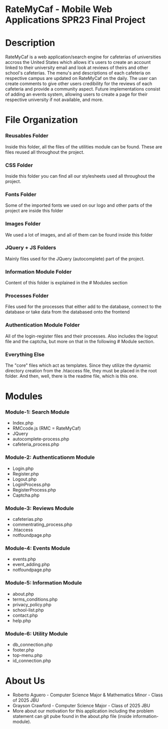 # RateMyCaf - Mobile Web Applications SPR23 Final Project 

# Description
RateMyCaf is a web application/search engine for cafeterias of universities accross the
United States which allows it's users to create an account linked to their university email
and look at reviews of theirs and other school's cafeterias. The menu's and descriptions of each
cafeteria on respective campus are updated on RateMyCaf on the daily. The user can create comments
to give other users credibility for the reviews of each cafeteria and provide a community aspect. Future
implementations consist of adding an events system, allowing users to create a page for their respective
university if not available, and more.

# File Organization
### Reusables Folder
Inside this folder, all the files of the utilities module can be found. These are files reused all
throughout the project.
### CSS Folder
Inside this folder you can find all our stylesheets used all throughout the project.
### Fonts Folder
Some of the imported fonts we used on our logo and other parts of the project are inside this folder
### Images Folder
We used a lot of images, and all of them can be found inside this folder
### JQuery + JS Folders
Mainly files used for the JQuery (autocomplete) part of the project.
### Information Module Folder
Content of this folder is explained in the # Modules section
### Processes Folder
Files used for the processes that either add to the database, connect to the database or take 
data from the databased onto the frontend
### Authentication Module Folder
All of the login-register files and their processes. Also includes the logout file and the
captcha, but more on that in the following # Module section.
### Everything Else
The "core" files which act as templates. Since they utilize the dynamic directory creation
from the .htaccess file, they must be placed in the root folder. And then, well, there is 
the readme file, which is this one.

# Modules
### Module-1: Search Module
- Index.php
- RMCcode.js (RMC = RateMyCaf)
- JQuery
- autocomplete-process.php
- cafeteria_process.php

### Module-2: Authenticationm Module
- Login.php
- Register.php
- Logout.php
- LoginProcess.php
- RegisterProcess.php
- Captcha.php

### Module-3: Reviews Module
- cafeterias.php
- commentrating_process.php
- .htaccess
- notfoundpage.php

### Module-4: Events Module
- events.php
- event_adding.php
- notfoundpage.php

### Module-5: Information Module
- about.php
- terms_conditions.php
- privacy_policy.php
- school-list.php
- contact.php
- help.php

### Module-6: Utility Module
- db_connection.php
- footer.php
- top-menu.php
- id_connection.php

# About Us
- Roberto Aguero - Computer Science Major & Mathematics Minor - Class of 2025 JBU
- Grayson Crawford - Computer Science Major - Class of 2025 JBU
- More about our motivation for this application including the problem statement can git pube found in the about.php file (inside information-module).